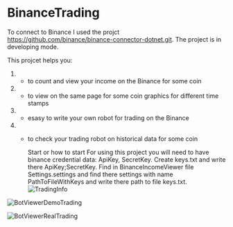 # BinanceTrading
To connect to Binance I used the projct https://github.com/binance/binance-connector-dotnet.git.
The project is in developing mode.

This projcet helps you: 
1) - to count and view your income on the Binance for some coin
2) - to view on the same page for some coin graphics for different time stamps
3) - esasy to write your own robot for trading on the Binance
4) - to check your trading robot on historical data for some coin

     Start or how to start
For using this project you will need to have binance credential data: ApiKey, SecretKey.
Create keys.txt and write there ApiKey;SecretKey.
Find in BinanceIncomeViewer file Settings.settings and find there settings with name PathToFileWithKeys and write there path to file keys.txt.
![TradingInfo](https://github.com/ilay007/BinanceTrading/assets/44927371/882ba2b7-3681-425a-ac05-df0a6ac4c0cf)

![BotViewerDemoTrading](https://github.com/ilay007/BinanceTrading/assets/44927371/72f93a16-1d1c-4861-aa65-fbacfc76def0)


![BotViewerRealTrading](https://github.com/ilay007/BinanceTrading/assets/44927371/f5e05e32-8c6f-4a6b-97ed-c13e929167cf)
